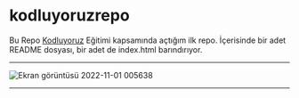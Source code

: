 # kodluyoruzrepo
Bu Repo [Kodluyoruz](https://kodluyoruz.org/tr/kodluyoruz/) Eğitimi kapsamında açtığım ilk repo. İçerisinde bir adet README dosyası, bir adet de index.html barındırıyor.

-------------------------------------------------------------------------------------------------------------------------------------------------------------------------


![Ekran görüntüsü 2022-11-01 005638](https://user-images.githubusercontent.com/75955104/199118446-67d83caf-b383-488c-9539-93479cf48b99.png)

-------------------------------------------------------------------------------------------------------------------------------------------------------------------------


